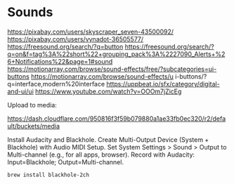 # Sounds

https://pixabay.com/users/skyscraper_seven-43500092/
https://pixabay.com/users/vynadot-36505577/
https://freesound.org/search/?q=button
https://freesound.org/search/?q=on&f=tag%3A%22short%22+grouping_pack%3A%2227090_Alerts+%26+Notifications%22&page=1#sound
https://motionarray.com/browse/sound-effects/free/?subcategories=ui-buttons
https://motionarray.com/browse/sound-effects/u  i-buttons/?q=interface,modern%20interface
https://uppbeat.io/sfx/category/digital-and-ui/ui
https://www.youtube.com/watch?v=OOOm7jZicEg

Upload to media:

https://dash.cloudflare.com/950816f3f59b079880a1ae33fb0ec320/r2/default/buckets/media

Install Audacity and Blackhole.
Create Multi-Output Device (System + Blackhole) with Audio MIDI Setup.
Set System Settings > Sound > Output to Multi-channel (e.g., for all apps, browser).
Record with Audacity: Input=Blackhole; Output=Multi-channel.

```bash
brew install blackhole-2ch
```